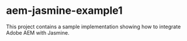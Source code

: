 aem-jasmine-example1
====================

This project contains a sample implementation showing how to integrate Adobe AEM with Jasmine.
